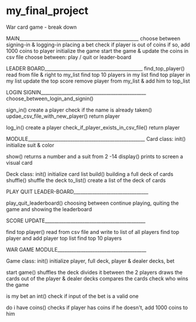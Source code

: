 # my_final_project


War card game - break down

MAIN___________________________________________________
choose between signing-in & logging-in
placing a bet 
check if player is out of coins if so, add 1000 coins to player
initialize the game
start the game & update the coins in csv file
choose between: play / quit or leader-board


LEADER  BOARD__________________________________________
find_top_player()
read from file & right to my_list
find top 10 players in my list
find top player in my list
update the top score
remove player from my_list & add him to top_list


LOGIN  SIGNIN_____________________________________________
choose_between_login_and_signin()

sign_in()
create a player
check if the name is already taken()
updae_csv_file_with_new_player()
return player 	

log_in()
create a player
check_if_player_exists_in_csv_file()
	return player


MODULE__________________________________________________
Card class:
init()
initialize suit & color

show()
returns a number and a suit from 2 -14
display()
prints to screen a visual card

Deck class:
init()
initialize card list 
build()
building a full deck of cards 
shuffle()
shuffle the deck 
to_list()
create a list of the deck of cards 

	
PLAY  QUIT  LEADER-BOARD________________________________

play_quit_leaderboard()
choosing between continue playing, quiting the game and showing the leaderboard 


SCORE  UPDATE___________________________________________

find top player()
read from csv file and write to list of all players
find top player and add player top list 
find top 10 players


WAR  GAME  MODULE______________________________________

Game class:
init()
initialize player, full deck, player & dealer decks, bet

start game()
shuffles the deck divides it between the 2 players
draws the cards out of the player & dealer decks
compares the cards
check who wins the game 


is my bet an int()
check if input of the bet is a valid one 

do i have coins()
checks if player has coins 
if he doesn't, add 1000 coins to him
